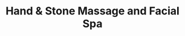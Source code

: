 ---
title: "Hand & Stone Massage and Facial Spa"
url: /chapel-hill/hand-und-stone-massage-and-facial-spa/
shop: Massage
---